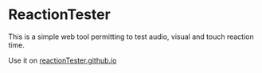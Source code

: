 # ReactionTester
This is a simple web tool permitting to test audio, visual and touch reaction time.

Use it on [reactionTester.github.io](reactionTester.github.io)
